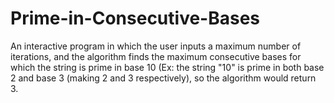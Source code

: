 # Prime-in-Consecutive-Bases
An interactive program in which the user inputs a maximum number of iterations, and the algorithm finds the maximum consecutive bases for which the string is prime in base 10 (Ex: the string "10" is prime in both base 2 and base 3 (making 2 and 3 respectively), so the algorithm would return 3.
